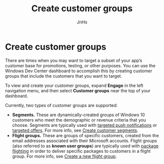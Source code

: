 ﻿---
author: JnHs
Description: Learn how to create customer groups that you can use to target a subset of your app's customer base for promotions, testing, or other purposes.
title: Create customer groups
ms.author: wdg-dev-content
ms.date: 06/19/2017
ms.topic: article
ms.prod: windows
ms.technology: uwp
keywords: windows 10, uwp, customer groups, segment, flight group, known user group
ms.assetid: ad1a5a02-71aa-47d9-8d03-2d85f4941442
---

# Create customer groups

There are times when you may want to target a subset of your app’s customer base for promotions, testing, or other purposes. You can use the Windows Dev Center dashboard to accomplish this by creating customer groups that include the customers that you want to target.

To view and create your customer groups, expand **Engage** in the left navigation menu, and then select **Customer groups** near the top of your dashboard.

Currently, two types of customer groups are supported:

- **Segments.** These are dynamically-created groups of Windows 10 customers who meet the demographic or revenue criteria that you choose. Segments are typically used with [targeted push notifications](send-push-notifications-to-your-apps-customers.md) or [targeted offers](use-targeted-offers-to-maximize-engagement-and-conversions.md). For more info, see [Create customer segments](create-customer-segments.md).
- **Flight groups.** These are groups of specific customers, created from the email addresses associated with their Microsoft accounts. Flight groups (also referred to as **known user groups**) are typically used with [package flighting](package-flights.md) in order to deliver specific packages to customers in a flight group. For more info, see [Create a new flight group](package-flights.md#create-a-new-flight-group).
